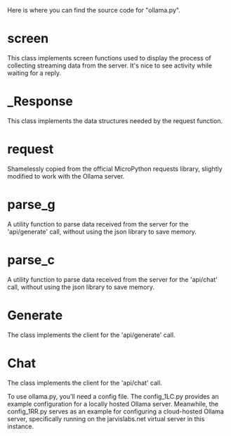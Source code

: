
Here is where you can find the source code for "ollama.py".

# screen
This class implements screen functions used to display the process of collecting streaming data from the server. It's nice to see activity while waiting for a reply.

# \_Response
This class implements the data structures needed by the request function.

# request
Shamelessly copied from the official MicroPython requests library, slightly modified to work with the Ollama server.

# parse_g
A utility function to parse data received from the server for the 'api/generate' call, without using the json library to save memory.

# parse_c
A utility function to parse data received from the server for the 'api/chat' call, without using the json library to save memory.

# Generate
The class implements the client for the 'api/generate' call.

# Chat
The class implements the client for the 'api/chat' call.

To use ollama.py, you'll need a config file. The config_1LC.py provides an example configuration for a locally hosted Ollama server. Meanwhile, the config_1RR.py serves as an example for configuring a cloud-hosted Ollama server, specifically running on the jarvislabs.net virtual server in this instance.
